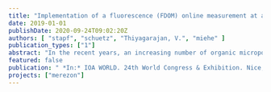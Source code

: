 ```yaml
---
title: "Implementation of a fluorescence (FDOM) online measurement at an ozonation plant used for micropollutant elimination – operational aspects and comparison to UVA254, Ozone and Advanced Oxidation. Leading-edge science and technologies"
date: 2019-01-01
publishDate: 2020-09-24T09:02:20Z
authors: [ "stapf", "schuetz", "Thiyagarajan, V.", "miehe" ]
publication_types: ["1"]
abstract: "In the recent years, an increasing number of organic micropollutants (OMPs) such as pharmaceuticals, industrial chemicals etc. have been detected within the water cycle. Conventional municipal wastewater treatment plants (WWTPs) are an important entry path of OMPs into the surface waters, as they can only partly eliminate OMPs. Thus, advanced wastewater treatment options such as activated carbon and/or ozonation can be used to reduce the amount of OMPs entering the receiving waters. Especially for the operation of an ozonation plant, aspects such as monitoring of the OMP elimination as well as an adaption of the ozone dose to a varying water quality are of great importance. Practical experiences in the last years have shown that the reduction of UVA254 (delta UVA254) by the ozonation can be used for the regulation of the ozone dose [1] and to monitor the ozonation process as it is recommended by the Swiss Water Association (VSA) in addition to a periodic measurement of the OMP elimination [2]. As an alternative to UVA254, usage of fluorescence online sensors have been also in discussion as its decrease due to the ozonation process also shows a good correlation with the OMP elimination [3]. Currently, fluorescence online measurements are used for detecting algae blooms in lakes or oil in water. However, practical experiences of the operation of fluorescence online sensors at ozonation plants used for OMP elimination are limited. Within this presentation results of the operation of a fluorescence online measurement at an ozonation pilot plant will be shown and compared to the operation of a UVA254 online measurement regarding sensitivity, impact of the water matrix, fouling effects as well as maintenance efforts."
featured: false
publication: " *In:* IOA WORLD. 24th World Congress & Exhibition. Nice, France. 20–25 October 2019"
projects: ["merezon"]
---
```



